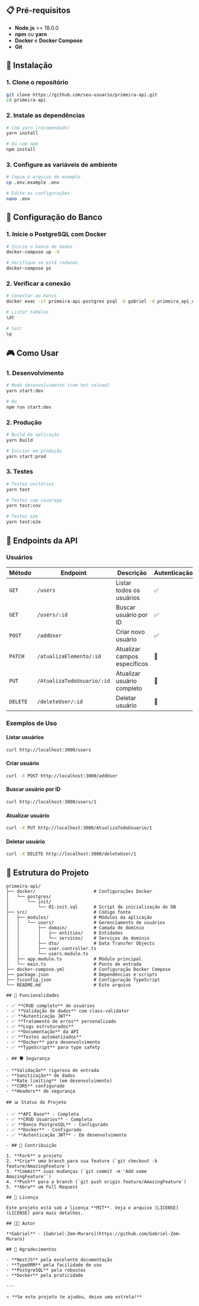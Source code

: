 
## 📋 Pré-requisitos

- **Node.js** >= 18.0.0
- **npm** ou **yarn**
- **Docker** e **Docker Compose**
- **Git**

## 🚀 Instalação

### 1. Clone o repositório
```bash
git clone https://github.com/seu-usuario/primeira-api.git
cd primeira-api
```

### 2. Instale as dependências
```bash
# Com yarn (recomendado)
yarn install

# Ou com npm
npm install
```

### 3. Configure as variáveis de ambiente
```bash
# Copie o arquivo de exemplo
cp .env.example .env

# Edite as configurações
nano .env
```

## 🐘 Configuração do Banco

### 1. Inicie o PostgreSQL com Docker
```bash
# Inicie o banco de dados
docker-compose up -d

# Verifique se está rodando
docker-compose ps
```

### 2. Verificar a conexão
```bash
# Conectar ao banco
docker exec -it primeira-api-postgres psql -U gabriel -d primeira_api_db

# Listar tabelas
\dt

# Sair
\q
```

## 🎮 Como Usar

### 1. Desenvolvimento
```bash
# Modo desenvolvimento (com hot reload)
yarn start:dev

# Ou
npm run start:dev
```

### 2. Produção
```bash
# Build da aplicação
yarn build

# Iniciar em produção
yarn start:prod
```

### 3. Testes
```bash
# Testes unitários
yarn test

# Testes com coverage
yarn test:cov

# Testes e2e
yarn test:e2e
```

## 🔗 Endpoints da API

### Usuários

| Método | Endpoint | Descrição | Autenticação |
|--------|----------|-----------|--------------|
| `GET` | `/users` | Listar todos os usuários | ✅ |
| `GET` | `/users/:id` | Buscar usuário por ID | ✅ |
| `POST` | `/addUser` | Criar novo usuário | ✅ |
| `PATCH` | `/atualizaElemento/:id` | Atualizar campos específicos | 🔄 |
| `PUT` | `/AtualizaTodoUsuario/:id` | Atualizar usuário completo | 🔄 |
| `DELETE` | `/deleteUser/:id` | Deletar usuário | 🔄 |

### Exemplos de Uso

#### Listar usuários
```bash
curl http://localhost:3000/users
```

#### Criar usuário
```bash
curl -X POST http://localhost:3000/addUser
```

#### Buscar usuário por ID
```bash
curl http://localhost:3000/users/1
```

#### Atualizar usuário
```bash
curl -X PUT http://localhost:3000/AtualizaTodoUsuario/1
```

#### Deletar usuário
```bash
curl -X DELETE http://localhost:3000/deleteUser/1
```

## 📁 Estrutura do Projeto

```
primeira-api/
├── docker/                      # Configurações Docker
│   └── postgres/
│       └── init/
│           └── 01-init.sql      # Script de inicialização do DB
├── src/                         # Código fonte
│   ├── modulos/                 # Módulos da aplicação
│   │   └── users/               # Gerenciamento de usuários
│   │       ├── domain/          # Camada de domínio
│   │       │   ├── entities/    # Entidades
│   │       │   └── services/    # Serviços de domínio
│   │       ├── dto/             # Data Transfer Objects
│   │       ├── user.controller.ts
│   │       └── users.module.ts
│   ├── app.module.ts            # Módulo principal
│   └── main.ts                  # Ponto de entrada
├── docker-compose.yml           # Configuração Docker Compose
├── package.json                 # Dependências e scripts
├── tsconfig.json                # Configuração TypeScript
└── README.md                    # Este arquivo

## 🎯 Funcionalidades

- ✅ **CRUD completo** de usuários
- ✅ **Validação de dados** com class-validator
- ✅ **Autenticação JWT** 
- ✅ **Tratamento de erros** personalizado
- ✅ **Logs estruturados**
- ✅ **Documentação** da API
- ✅ **Testes automatizados**
- ✅ **Docker** para desenvolvimento
- ✅ **TypeScript** para type safety

- ## 🛡️ Segurança

- **Validação** rigorosa de entrada
- **Sanitização** de dados
- **Rate limiting** (em desenvolvimento)
- **CORS** configurado
- **Headers** de segurança

## 📊 Status do Projeto

- ✅ **API Base** - Completa
- ✅ **CRUD Usuários** - Completa
- ✅ **Banco PostgreSQL** - Configurado
- ✅ **Docker** - Configurado
- ✅ **Autenticação JWT** - Em desenvolvimento

- ## 🤝 Contribuição

1. **Fork** o projeto
2. **Crie** uma branch para sua feature (`git checkout -b feature/AmazingFeature`)
3. **Commit** suas mudanças (`git commit -m 'Add some AmazingFeature'`)
4. **Push** para a branch (`git push origin feature/AmazingFeature`)
5. **Abra** um Pull Request

## 📝 Licença

Este projeto está sob a licença **MIT**. Veja o arquivo [LICENSE](LICENSE) para mais detalhes.

## 👨‍💻 Autor

**Gabriel** - [Gabriel-Zem-Muraro](https://github.com/Gabriel-Zem-Muraro)

## 🙏 Agradecimentos

- **NestJS** pela excelente documentação
- **TypeORM** pela facilidade de uso
- **PostgreSQL** pela robustez
- **Docker** pela praticidade

---

⭐ **Se este projeto te ajudou, deixe uma estrela!**

